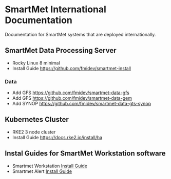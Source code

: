 # SmartMet International Documentation
Documentation for SmartMet systems that are deployed internationally.

## SmartMet Data Processing Server
* Rocky Linux 8 minimal
* Install Guide https://github.com/fmidev/smartmet-install

### Data
* Add GFS https://github.com/fmidev/smartmet-data-gfs
* Add GFS https://github.com/fmidev/smartmet-data-gem
* Add SYNOP  https://github.com/fmidev/smartmet-data-gts-synop

## Kubernetes Cluster
* RKE2 3 node cluster
* Install Guide https://docs.rke2.io/install/ha

## Instal Guides for SmartMet Workstation software
* Smartmet Workstation [Install Guide](/Install/SmartMet%20Workstation.md)
* Smartmet Alert [Install Guide](/Install/SmartMet%20Alert.md)
